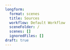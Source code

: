 ```yaml
---
longform:
  format: scenes
  title: Sources
  workflow: Default Workflow
  sceneFolder: /
  scenes: []
  ignoredFiles: []
draft: true
---
```

